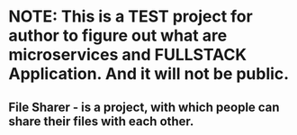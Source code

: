 # NOTE: This is a TEST project for author to figure out what are microservices and FULLSTACK Application. And it will not be public.

## File Sharer - is a project, with which people can share their files with each other.
